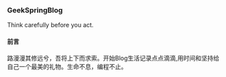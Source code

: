 ### GeekSpringBlog

Think carefully before you act.
#### 前言

路漫漫其修远兮，吾将上下而求索。开始Blog生活记录点点滴滴,用时间和坚持给自己一个最美的礼物。生命不息，编程不止。








